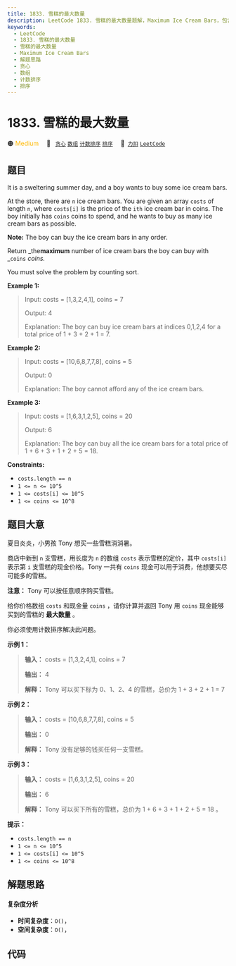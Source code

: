 ```yaml
---
title: 1833. 雪糕的最大数量
description: LeetCode 1833. 雪糕的最大数量题解，Maximum Ice Cream Bars，包含解题思路、复杂度分析以及完整的 JavaScript 代码实现。
keywords:
  - LeetCode
  - 1833. 雪糕的最大数量
  - 雪糕的最大数量
  - Maximum Ice Cream Bars
  - 解题思路
  - 贪心
  - 数组
  - 计数排序
  - 排序
---
```


# 1833. 雪糕的最大数量

🟠 <font color=#ffb800>Medium</font>&emsp; 🔖&ensp; [`贪心`](/tag/greedy.md) [`数组`](/tag/array.md) [`计数排序`](/tag/counting-sort.md) [`排序`](/tag/sorting.md)&emsp; 🔗&ensp;[`力扣`](https://leetcode.cn/problems/maximum-ice-cream-bars) [`LeetCode`](https://leetcode.com/problems/maximum-ice-cream-bars)

## 题目

It is a sweltering summer day, and a boy wants to buy some ice cream bars.

At the store, there are `n` ice cream bars. You are given an array `costs` of
length `n`, where `costs[i]` is the price of the `ith` ice cream bar in coins.
The boy initially has `coins` coins to spend, and he wants to buy as many ice
cream bars as possible.

**Note:** The boy can buy the ice cream bars in any order.

Return _the**maximum** number of ice cream bars the boy can buy with _`coins`
_coins._

You must solve the problem by counting sort.



**Example 1:**

> Input: costs = [1,3,2,4,1], coins = 7
> 
> Output: 4
> 
> Explanation: The boy can buy ice cream bars at indices 0,1,2,4 for a total price of 1 + 3 + 2 + 1 = 7.

**Example 2:**

> Input: costs = [10,6,8,7,7,8], coins = 5
> 
> Output: 0
> 
> Explanation: The boy cannot afford any of the ice cream bars.

**Example 3:**

> Input: costs = [1,6,3,1,2,5], coins = 20
> 
> Output: 6
> 
> Explanation: The boy can buy all the ice cream bars for a total price of 1 + 6 + 3 + 1 + 2 + 5 = 18.

**Constraints:**

  * `costs.length == n`
  * `1 <= n <= 10^5`
  * `1 <= costs[i] <= 10^5`
  * `1 <= coins <= 10^8`


## 题目大意

夏日炎炎，小男孩 Tony 想买一些雪糕消消暑。

商店中新到 `n` 支雪糕，用长度为 `n` 的数组 `costs` 表示雪糕的定价，其中 `costs[i]` 表示第 `i` 支雪糕的现金价格。Tony
一共有 `coins` 现金可以用于消费，他想要买尽可能多的雪糕。

**注意：** Tony 可以按任意顺序购买雪糕。

给你价格数组 `costs` 和现金量 `coins` ，请你计算并返回 Tony 用 `coins` 现金能够买到的雪糕的 **最大数量** 。

你必须使用计数排序解决此问题。



**示例 1：**

> 
> 
> 
> 
> 
> **输入：** costs = [1,3,2,4,1], coins = 7
> 
> **输出：** 4
> 
> **解释：** Tony 可以买下标为 0、1、2、4 的雪糕，总价为 1 + 3 + 2 + 1 = 7
> 
> 

**示例 2：**

> 
> 
> 
> 
> 
> **输入：** costs = [10,6,8,7,7,8], coins = 5
> 
> **输出：** 0
> 
> **解释：** Tony 没有足够的钱买任何一支雪糕。
> 
> 

**示例 3：**

> 
> 
> 
> 
> 
> **输入：** costs = [1,6,3,1,2,5], coins = 20
> 
> **输出：** 6
> 
> **解释：** Tony 可以买下所有的雪糕，总价为 1 + 6 + 3 + 1 + 2 + 5 = 18 。
> 
> 



**提示：**

  * `costs.length == n`
  * `1 <= n <= 10^5`
  * `1 <= costs[i] <= 10^5`
  * `1 <= coins <= 10^8`


## 解题思路

#### 复杂度分析

- **时间复杂度**：`O()`，
- **空间复杂度**：`O()`，

## 代码

```javascript

```
